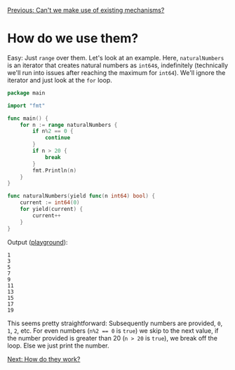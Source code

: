 [Previous: Can't we make use of existing mechanisms?](./03_04_conclusion.md)

# How do we use them?

Easy: Just `range` over them. Let's look at an example. Here, `naturalNumbers` is an iterator that creates natural numbers as `int64`s, indefinitely (technically we'll run into issues after reaching the maximum for `int64`). We'll ignore the iterator and just look at the `for` loop.

```go
package main

import "fmt"

func main() {
	for n := range naturalNumbers {
		if n%2 == 0 {
			continue
		}
		if n > 20 {
			break
		}
		fmt.Println(n)
	}
}

func naturalNumbers(yield func(n int64) bool) {
	current := int64(0)
	for yield(current) {
		current++
	}
}
```

Output ([playground](https://go.dev/play/p/edkSAFC0aJA)):
```
1
3
5
7
9
11
13
15
17
19
```

This seems pretty straightforward: Subsequently numbers are provided, `0`, `1`, `2`, etc. For even numbers (`n%2 == 0` is `true`) we skip to the next value, if the number provided is greater than 20 (`n > 20` is `true`), we break off the loop. Else we just print the number.

[Next: How do they work?](./05_01_translation.md)
